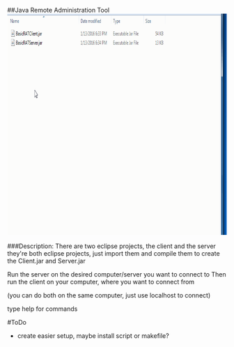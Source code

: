 ##Java Remote Administration Tool
<img src="media/demo.gif" width="813" height="508" />
<br />

###Description:
There are two eclipse projects, the client and the server
they're both eclipse projects, just import them and 
compile them to create the Client.jar and Server.jar

Run the server on the desired computer/server you want to connect to
Then run the client on your computer, where you want to connect from

(you can do both on the same computer, just use localhost to connect)

type help for commands

#ToDo
* create easier setup, maybe install script or makefile?
